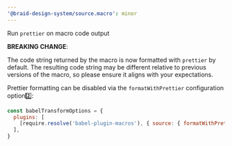 ```yaml
---
'@braid-design-system/source.macro': minor
---
```


Run `prettier` on macro code output

**BREAKING CHANGE**:

The code string returned by the macro is now formatted with `prettier` by default. The resulting code string may be different relative to previous versions of the macro, so please ensure it aligns with your expectations.

Prettier formatting can be disabled via the `formatWithPrettier` configuration option2️⃣:

```js
const babelTransformOptions = {
  plugins: [
    [require.resolve('babel-plugin-macros'), { source: { formatWithPrettier: false } }],
  ],
}
```
